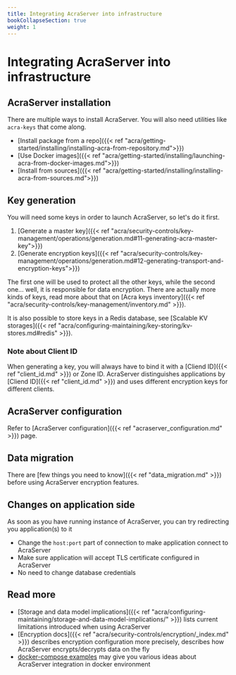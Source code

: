 ```yaml
---
title: Integrating AcraServer into infrastructure
bookCollapseSection: true
weight: 1
---
```


# Integrating AcraServer into infrastructure

## AcraServer installation

There are multiple ways to install AcraServer.
You will also need utilities like `acra-keys` that come along.

* [Install package from a repo]({{< ref "acra/getting-started/installing/installing-acra-from-repository.md">}})
* [Use Docker images]({{< ref "acra/getting-started/installing/launching-acra-from-docker-images.md">}})
* [Install from sources]({{< ref "acra/getting-started/installing/installing-acra-from-sources.md">}})

## Key generation

You will need some keys in order to launch AcraServer, so let's do it first.

1. [Generate a master key]({{< ref "acra/security-controls/key-management/operations/generation.md#11-generating-acra-master-key">}})
2. [Generate encryption keys]({{< ref "acra/security-controls/key-management/operations/generation.md#12-generating-transport-and-encryption-keys">}})

The first one will be used to protect all the other keys, while the second one... well, it is responsible for data encryption.
There are actually more kinds of keys, read more about that on
[Acra keys inventory]({{< ref "acra/security-controls/key-management/inventory.md" >}}).

It is also possible to store keys in a Redis database, see
[Scalable KV storages]({{< ref "acra/configuring-maintaining/key-storing/kv-stores.md#redis" >}}).

### Note about Client ID

When generating a key, you will always have to bind it with a [Cliend ID]({{< ref "client_id.md" >}}) or Zone ID.
AcraServer distinguishes applications by [Cliend ID]({{< ref "client_id.md" >}}) and uses different encryption keys for different clients.

## AcraServer configuration

Refer to [AcraServer configuration]({{< ref "acraserver_configuration.md" >}}) page.

## Data migration

There are [few things you need to know]({{< ref "data_migration.md" >}}) before using AcraServer encryption features.

## Changes on application side

As soon as you have running instance of AcraServer, you can try redirecting you application(s) to it

* Change the `host:port` part of connection to make application connect to AcraServer
* Make sure application will accept TLS certificate configured in AcraServer
* No need to change database credentials

<!--
### AcraWriter integration (optional)

One of the things available in enterprise edition is
[part of SDK called AcraWriter]({{< ref "acra/acra-in-depth/architecture/sdks/acrawriter.md" >}})
that allows data encryption right inside the application.
This feature is not frequently needed, but may help in situations where transport encryption is not enough.
-->

## Read more

* [Storage and data model implications]({{< ref "acra/configuring-maintaining/storage-and-data-model-implications/" >}})
  lists current limitations introduced when using AcraServer
* [Encryption docs]({{< ref "acra/security-controls/encryption/_index.md" >}})
  describes encryption configuration more precisely, describes how AcraServer encrypts/decrypts data on the fly
* [docker-compose examples](https://github.com/cossacklabs/acra/tree/master/docker)
  may give you various ideas about AcraServer integration in docker environment
